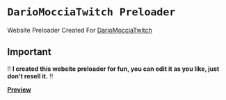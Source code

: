 #  `DarioMocciaTwitch Preloader`
Website Preloader Created For [DarioMocciaTwitch](https://www.twitch.tv/dariomocciatwitch)<br />

## Important
:bangbang: **I created this website preloader for fun, you can edit it as you like, just don't resell it.** :bangbang:

__[Preview](https://uwugino.altervista.org/)__
